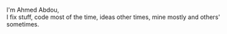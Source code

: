 I'm Ahmed Abdou, 	
I fix stuff, code most of the time, ideas other times, mine mostly and others' sometimes.